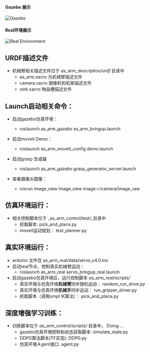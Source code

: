 
#### Gazebo 展示
![Gazebo](https://github.com/yao62995/as_arm/blob/master/as_arm_description/img/gazebo.png)  

#### Real环境展示
![Real Environment](https://github.com/yao62995/as_arm/blob/master/as_arm_description/img/real.png)  

## URDF描述文件
* 机械臂相关描述文件位于 _as_arm_description/urdf_ 目录中
    * as_arm.xacro 为机械臂描述文件
    * camera.xacro 摄像机和机架描述文件
    * sink.xacro 物品槽描述文件

## Launch启动相关命令：
* 启动gazebo仿真环境：
    * roslaunch as_arm_gazebo as_arm_bringup.launch

* 启动moveit Demo：
    * roslaunch as_arm_moveit_config demo.launch

* 启动grasp 生成器
    * roslaunch as_arm_gazebo grasp_generator_server.launch

* 查看摄像头图像：
    * rosrun image_view image_view image:=/camera/image_raw
    
## 仿真环境运行：
* 相关控制脚本位于 _as_arm_control/test/_目录中
    * 抓取脚本: pick_and_place.py
    * moveit运动规划： test_planner.py

## 真实环境运行：
* arduino 文件在 as_arm_real/data/servo_v4.0.ino
* 启动real节点，控制真实机械臂运动：
    * roslaunch as_arm_real servo_bringup_real.launch
* 启动gazebo仿真环境后，运行控制脚本 _as_arm_real/scripts/_
    * 真实环境与仿真环境**机械臂**同步随机运动： random_run_drive.py
    * 真实环境与仿真环境**机械手**同步运动： run_gripper_driver.py
    * 抓取脚本（调用ompl IK算法）： pick_and_place.py

## 深度增强学习训练：
* 训练脚本位于 _as_arm_control/scripts/_ 目录中， Doing ...
    * gazebo仿真环境控制和状态获取脚本: simulate_state.py
    * DDPG算法脚本(TF实现): DDPG.py
    * 仿真环境Ａgent接口:  agent.py

